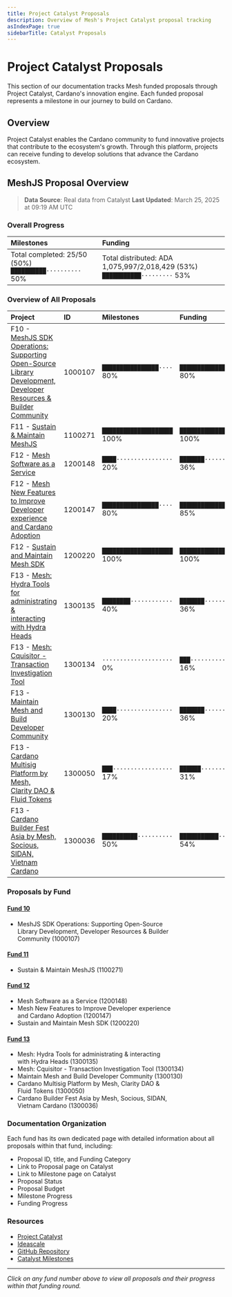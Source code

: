 ```yaml
---
title: Project Catalyst Proposals
description: Overview of Mesh's Project Catalyst proposal tracking
asIndexPage: true
sidebarTitle: Catalyst Proposals
---
```


# Project Catalyst Proposals

This section of our documentation tracks Mesh funded proposals through Project Catalyst, Cardano's innovation engine. Each funded proposal represents a milestone in our journey to build on Cardano.

## Overview

Project Catalyst enables the Cardano community to fund innovative projects that contribute to the ecosystem's growth. Through this platform, projects can receive funding to develop solutions that advance the Cardano ecosystem.

## MeshJS Proposal Overview

> **Data Source**: Real data from Catalyst
> **Last Updated**: March 25, 2025 at 09:19 AM UTC

### Overall Progress

| Milestones | Funding |
|:-----------|:--------|
| Total completed: 25/50 (50%)<br>`██████████··········` 50% | Total distributed: ADA 1,075,997/2,018,429 (53%)<br>`███████████·········` 53% |

### Overview of All Proposals

| Project | ID | Milestones | Funding |
|:--------|:---|:-----------|:--------|
| F10 - [MeshJS SDK Operations: Supporting<br>Open-Source Library Development,<br>Developer Resources & Builder Community](/en/catalyst-proposals/0010#meshjs-sdk-operations-supporting-opensource-library-development-developer-resources-builder-community) | 1000107 | `████████████████····` 80% | `████████████████····` 80% |
| F11 - [Sustain & Maintain MeshJS](/en/catalyst-proposals/0011#sustain-maintain-meshjs) | 1100271 | `████████████████████` 100% | `████████████████████` 100% |
| F12 - [Mesh Software as a Service](/en/catalyst-proposals/0012#mesh-software-as-a-service) | 1200148 | `████················` 20% | `███████·············` 36% |
| F12 - [Mesh New Features to Improve Developer<br>experience and Cardano Adoption](/en/catalyst-proposals/0012#mesh-new-features-to-improve-developer-experience-and-cardano-adoption) | 1200147 | `████████████████····` 80% | `█████████████████···` 85% |
| F12 - [Sustain and Maintain Mesh SDK](/en/catalyst-proposals/0012#sustain-and-maintain-mesh-sdk) | 1200220 | `████████████████████` 100% | `████████████████████` 100% |
| F13 - [Mesh: Hydra Tools for administrating &<br>interacting with Hydra Heads](/en/catalyst-proposals/0013#mesh-hydra-tools-for-administrating-interacting-with-hydra-heads) | 1300135 | `████████············` 40% | `███████·············` 36% |
| F13 - [Mesh: Cquisitor - Transaction<br>Investigation Tool](/en/catalyst-proposals/0013#mesh-cquisitor-transaction-investigation-tool) | 1300134 | `····················` 0% | `███·················` 16% |
| F13 - [Maintain Mesh and Build Developer<br>Community](/en/catalyst-proposals/0013#maintain-mesh-and-build-developer-community) | 1300130 | `████················` 20% | `███████·············` 36% |
| F13 - [Cardano Multisig Platform by Mesh,<br>Clarity DAO & Fluid Tokens](/en/catalyst-proposals/0013#cardano-multisig-platform-by-mesh-clarity-dao-fluid-tokens) | 1300050 | `███·················` 17% | `██████··············` 31% |
| F13 - [Cardano Builder Fest Asia by Mesh,<br>Socious, SIDAN, Vietnam Cardano](/en/catalyst-proposals/0013#cardano-builder-fest-asia-by-mesh-socious-sidan-vietnam-cardano) | 1300036 | `██████████··········` 50% | `███████████·········` 54% |

### Proposals by Fund

#### [Fund 10](/en/catalyst-proposals/0010)
- MeshJS SDK Operations: Supporting Open-Source<br>Library Development, Developer Resources & Builder<br>Community (1000107)

#### [Fund 11](/en/catalyst-proposals/0011)
- Sustain & Maintain MeshJS (1100271)

#### [Fund 12](/en/catalyst-proposals/0012)
- Mesh Software as a Service (1200148)
- Mesh New Features to Improve Developer experience<br>and Cardano Adoption (1200147)
- Sustain and Maintain Mesh SDK (1200220)

#### [Fund 13](/en/catalyst-proposals/0013)
- Mesh: Hydra Tools for administrating & interacting<br>with Hydra Heads (1300135)
- Mesh: Cquisitor - Transaction Investigation Tool (1300134)
- Maintain Mesh and Build Developer Community (1300130)
- Cardano Multisig Platform by Mesh, Clarity DAO &<br>Fluid Tokens (1300050)
- Cardano Builder Fest Asia by Mesh, Socious, SIDAN,<br>Vietnam Cardano (1300036)


### Documentation Organization

Each fund has its own dedicated page with detailed information about all proposals within that fund, including:

- Proposal ID, title, and Funding Category
- Link to Proposal page on Catalyst
- Link to Milestone page on Catalyst
- Proposal Status
- Proposal Budget
- Milestone Progress 
- Funding Progress

### Resources

- [Project Catalyst](https://projectcatalyst.io/)
- [Ideascale](https://cardano.ideascale.com/)
- [GitHub Repository](https://github.com/meshJS)
- [Catalyst Milestones](https://milestones.projectcatalyst.io/)

---

*Click on any fund number above to view all proposals and their progress within that funding round.*

